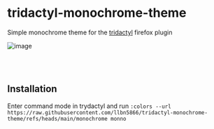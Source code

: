 # tridactyl-monochrome-theme
Simple monochrome theme for the [tridactyl](https://github.com/tridactyl/tridactyl) firefox plugin

![image](https://github.com/user-attachments/assets/8dac404c-f485-4a3a-9c73-6e15a07a5d4e)

<br>
<br>

## Installation
  Enter command mode in trydactyl and run `:colors --url https://raw.githubusercontent.com/llbn5866/tridactyl-monochrome-theme/refs/heads/main/monochrome monno` <br>
